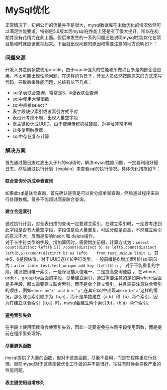 # MySql优化
  正常情况下，初创公司的流量并不是很大，mysql数据库在未做优化的情况依然可以满足性能要求，特别是5.6版本后mysql在性能上还是有了很大提升，所以在初期并没有花精力在此上面。但后来发生的一系列问题还是说明mysql性能优化在项目启动时就应该重视起来。下面就出现问题的原因和需要注意的地方说明如下：  
### 问题来源
开发人员之前多数使用oracle，由于oracle强大的性能和所做项目多是内部企业应用，不太可能出现性能问题。在这样的背景下，开发人员依然按照原来的方式来写代码，导致后来性能问题，总结有以下几点：  
* sql多表联合查询，常常是3，4张表联合查询
* sql中使用大量函数
* sql中直接select *
* 表字段缺少索引或者索引方式不对
* 表设计考虑不周，出现大量空字段
* 表主键设计成UUID，由于使用传统机械硬盘，对寻址非常不利
* 过多使用触发器
* sql中存在复杂计算
### 解决方案
首先通过慢日志过滤出大于1s的sql语句，解决mysql性能问题，一定要利用好慢日志。然后通过执行计划（explain）来查看sql的执行情况。具体优化措施如下：
#### 联合查询分拆成单表查询
如果此sql是联合查询，首先确认是否是可以拆分成单表查询，然后通过程序来进行处理数据。最多不能超过两表联合查询。
#### 建立合适索引
通过执行计划，对全表扫描的查询一定要建立索引，在建立索引时，一定要考虑到此字段是否有大量空字段，字段值是否大量重复，可区分度是否高，不然建立索引的意义不大，反而是影响insert 和 delete操作。  
对于长字符类型的字段，增加算因时，需要增加前缀，计算方式为：```select  count(distinct left(b,5)) /count(distinct b) as left5,count(distinct left(b,6))/count(distinct b) as left6    from test_unique limit 1```，其中5，6是预估值，对于UUID这样长字符类型，一般前缀是6.增加索引时sql语句为：```alter table test.test_unique add key (left(6));```  。
对于不能重复的字段，建议使用唯一索引，一是保证插入值唯一，二是提高查询速度  。
在where、order 、group by后面的字段，尽量建立索引，通过需要注意的是如果where后面是多字段，那么需要建立联合索引，而不是单个建立索引，并且需要注意联合索引的顺序，例如```where a='x' and b = 'y'```,在其它sql中出现```where b=‘z’```这样的情况，那么联合索引顺序为（b,a），而不是单独建立（a,b）和（b）两个索引，因为在建立联合索引（b,a）时，mysql会建立两个索引(b)，（b,a）两个索引。
#### 避免索引失效
在字段上使用函数将会使索引失效，因此一定要避免在左侧字段使用函数，而是提前在程序里处理好。
#### 尽量避免函数
mysql提供了大量的函数，但对于这些函数，尽量不要用，而是在程序里进行处理，目前mysql对于这些函数优化工作做的并不是很好，往往有时候会导致严重的性能问题。
#### 表主键使用自增序列


  
